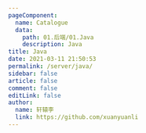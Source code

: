 ```yaml
---
pageComponent: 
  name: Catalogue
  data: 
    path: 01.后端/01.Java
    description: Java
title: Java
date: 2021-03-11 21:50:53
permalink: /server/java/
sidebar: false
article: false
comment: false
editLink: false
author: 
  name: 轩辕李
  link: https://github.com/xuanyuanli
---
```

